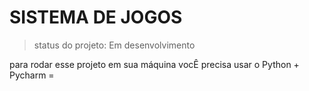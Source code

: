 # SISTEMA DE JOGOS 

> status do projeto: Em desenvolvimento

para rodar esse projeto em sua máquina vocÊ precisa usar o Python + Pycharm =
